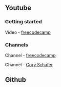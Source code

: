 ## Youtube
### Getting started
Video - [freecodecamp](https://www.youtube.com/watch?v=rfscVS0vtbw)
### Channels
Channel - [freecodecamp](https://www.youtube.com/c/Freecodecamp)

Channel - [Cory Schafer](https://www.youtube.com/@coreyms)

## Github